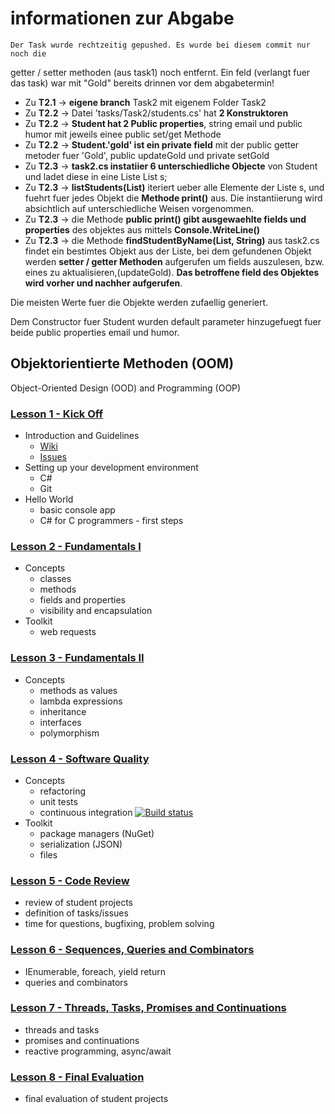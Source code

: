 # informationen zur Abgabe 
	Der Task wurde rechtzeitig gepushed. Es wurde bei diesem commit nur noch die 
getter / setter methoden (aus task1) noch entfernt. Ein feld (verlangt fuer das
task) war mit "Gold" bereits drinnen vor dem abgabetermin!

  * Zu **T2.1** -> **eigene branch** Task2 mit eigenem Folder Task2
  * Zu **T2.2** -> Datei 'tasks/Task2/students.cs' hat **2 Konstruktoren**
  * Zu **T2.2** -> **Student hat 2 Public properties**, string email und public humor mit jeweils einee public set/get Methode
  * Zu **T2.2** -> **Student.'gold' ist ein private field** mit der public getter metoder fuer 'Gold', public updateGold und private setGold
  * Zu **T2.3** -> **task2.cs instatiier 6 unterschiedliche Objecte** von Student und ladet diese in eine Liste List<Student> s;
  * Zu **T2.3** -> **listStudents(List<Student>)** iteriert ueber alle Elemente der Liste s, und fuehrt fuer jedes Objekt die **Methode print()** aus. Die instantiierung wird absichtlich auf unterschiedliche Weisen vorgenommen.
  * Zu **T2.3** -> die Methode **public print() gibt ausgewaehlte fields und properties** des objektes aus mittels **Console.WriteLine()**
  * Zu **T2.3** -> die Methode **findStudentByName(List<Student>, String)** aus task2.cs findet ein bestimtes Objekt aus der Liste, bei dem gefundenen Objekt werden **setter / getter Methoden** aufgerufen um fields auszulesen, bzw. eines zu aktualisieren,(updateGold). **Das betroffene field des Objektes wird vorher und nachher aufgerufen**.


Die meisten Werte fuer die Objekte werden zufaellig generiert.

Dem Constructor fuer Student wurden default parameter hinzugefuegt fuer beide public properties email und humor.

## Objektorientierte Methoden (OOM)
  Object-Oriented Design (OOD) and Programming (OOP)

### [Lesson 1 - Kick Off](https://github.com/bicoom/oom/wiki/Lesson-1)
  * Introduction and Guidelines
    * [Wiki](https://github.com/bicoom/oom/wiki)
    * [Issues](https://github.com/bicoom/oom/issues)
  * Setting up your development environment
    * C#
    * Git
  * Hello World
    * basic console app
    * C# for C programmers - first steps

### [Lesson 2 - Fundamentals I](https://github.com/bicoom/oom/wiki/Lesson-2)
  * Concepts
    * classes
    * methods
    * fields and properties
    * visibility and encapsulation
  * Toolkit
    * web requests

### [Lesson 3 - Fundamentals II](https://github.com/bicoom/oom/wiki/Lesson-3)
  * Concepts
    * methods as values
    * lambda expressions
    * inheritance
    * interfaces
    * polymorphism

### [Lesson 4 - Software Quality](https://github.com/bicoom/oom/wiki/Lesson-4)
  * Concepts
    * refactoring
    * unit tests
    * continuous integration [![Build status](https://ci.appveyor.com/api/projects/status/6e5h7fiyhtwdpbce/branch/master?svg=true)](https://ci.appveyor.com/project/bicoom/oom/branch/master)
  * Toolkit
    * package managers (NuGet)
    * serialization (JSON)
    * files
      
### [Lesson 5 - Code Review](https://github.com/bicoom/oom/wiki/Lesson-5)
  * review of student projects
  * definition of tasks/issues
  * time for questions, bugfixing, problem solving

### [Lesson 6 - Sequences, Queries and Combinators](https://github.com/bicoom/oom/wiki/Lesson-6)
  * IEnumerable, foreach, yield return
  * queries and combinators

### [Lesson 7 - Threads, Tasks, Promises and Continuations](https://github.com/bicoom/oom/wiki/Lesson-7)
  * threads and tasks
  * promises and continuations
  * reactive programming, async/await

### [Lesson 8 - Final Evaluation](https://github.com/bicoom/oom/wiki/Lesson-8)
  * final evaluation of student projects
